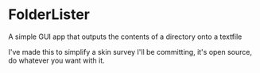 # FolderLister
A simple GUI app that outputs the contents of a directory onto a textfile

I've made this to simplify a skin survey I'll be committing, it's open source, do whatever you want with it. 
